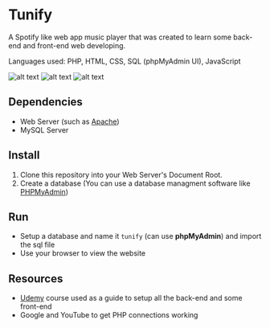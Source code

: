 # Tunify
A Spotify like web app music player that was created to learn some back-end and front-end web developing.

Languages used: PHP, HTML, CSS, SQL (phpMyAdmin UI), JavaScript

![alt text](https://github.com/kirnehv/Tunify/blob/master/screenshots/tunify_4.png?raw=true)
![alt text](https://github.com/kirnehv/Tunify/blob/master/screenshots/tunify_1.png?raw=true)
![alt text](https://github.com/kirnehv/Tunify/blob/master/screenshots/tunify_2.png?raw=true)

## Dependencies
* Web Server (such as [Apache](https://www.apache.org/))
* MySQL Server

## Install
1. Clone this repository into your Web Server's Document Root.
2. Create a database (You can use a database managment software like [PHPMyAdmin](https://www.phpmyadmin.net/))

## Run
* Setup a database and name it `tunify` (can use **phpMyAdmin**) and import the sql file
* Use your browser to view the website

## Resources
* [Udemy](https://www.udemy.com/spotify-clone/) course used as a guide to setup all the back-end and some front-end
* Google and YouTube to get PHP connections working
